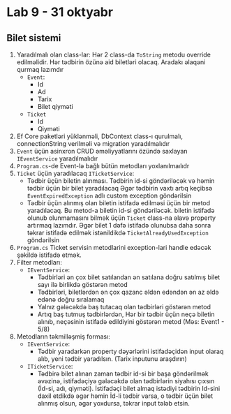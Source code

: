 # Lab 9 - 31 oktyabr
## Bilet sistemi
1. Yaradılmalı olan class-lar:
    Hər 2 class-da `ToString` metodu override edilməlidir.
    Hər tədbirin özünə aid biletləri olacaq. Aradakı əlaqəni qurmaq lazımdır
    - `Event`:
        - Id
        - Ad
        - Tarix
        - Bilet qiyməti
    - `Ticket`
        - Id
        - Qiyməti
2. Ef Core paketləri yüklənməli, DbContext class-ı qurulmalı, connectionString verilməli və migration yaradılmalıdır
3. `Event` üçün asinxron CRUD əməliyyatlarını özündə saxlayan `IEventService` yaradılmalıdır
4. `Program.cs`-de Event-lə bağlı bütün metodları yoxlanılmaılıdr
5. `Ticket` üçün yaradılacaq `ITicketService`:
    - Tədbir üçün biletin alınması. Tədbirin id-si göndəriləcək və həmin tədbir üçün bir bilet yaradılacaq Əgər tədbirin vaxtı artıq keçibsə `EventExpiredException` adlı custom exception göndərilsin
    - Tədbir üçün alınmış olan biletin istifadə edilməsi üçün bir metod yaradılacaq. Bu metod-a biletin id-si göndəriləcək. biletin istifadə olunub olunmamasını bilmək üçün `Ticket` class-na əlavə property artırmaq lazımdır. Əgər bilet 1 dəfə istifadə olunubsa daha sonra təkrar istifadə edilmək istənildikdə `TicketAlreadyUsedException` göndərilsin
6. `Program.cs` Ticket servisin metodlarini exception-lari handle edəcək şəkildə istifadə etmək.
7. Filter metodları:
    - `IEventService`:
        - Tədbirləri ən çox bilet satılandan ən satılana doğru satılmış bilet sayı ilə birlikdə göstərən metod
        - Tədbirləri, biletlərdən ən çox qazanc əldən edəndən ən az əldə edənə doğru sıralamaq
        - Yalnız gələcəkdə baş tutacaq olan tədbirləri göstərən metod
        - Artıq baş tutmuş tədbirlərdən, Hər bir tədbir üçün neçə biletin alınıb, neçəsinin istifadə edildiyini göstərən metod
        (Məs: Event1 - 5/8)
8. Metodların təkmilləşmiş forması:
    - `IEventService`:
        - Tədbir yaradarkən property dəyərlərini istifadəçidən input olaraq alıb, yeni tədbir yaradılsın. (Tarix inputunu araşdırın)
    - `ITicketService`:
        - Tədbirə bilet alınan zaman tədbir id-si bir başa göndərilmək əvəzinə, istifadəçiyə gələcəkdə olan tədbirlərin siyahısı çıxsın (İd-si, adı, qiyməti). İstifadəçi bilet almaq istədiyi tədbirin Id-sini daxil etdikdə əgər həmin İd-li tədbir varsa, o tədbir üçün bilet alınmış olsun, əgər yoxdursa, təkrar input tələb etsin.
